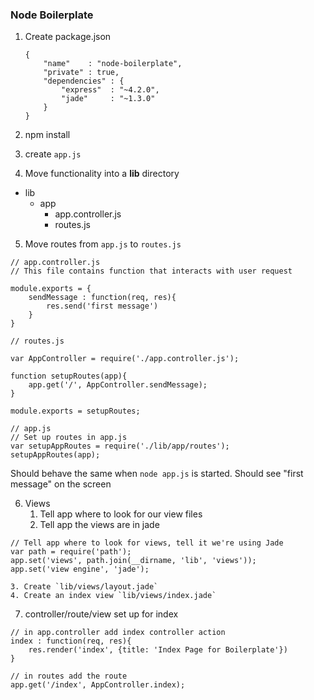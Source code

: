 ### Node Boilerplate

1. Create package.json 
	
	```
	{
	    "name"    : "node-boilerplate",
	    "private" : true,
	    "dependencies" : {
	        "express"  : "~4.2.0",
	        "jade"     : "~1.3.0"
	    }
	}
	```
2. npm install 

3. create `app.js`

4. Move functionality into a **lib** directory 

* lib
	* app
		* app.controller.js
		* routes.js

5. Move routes from `app.js` to `routes.js`

```
// app.controller.js
// This file contains function that interacts with user request

module.exports = {
	sendMessage : function(req, res){
		res.send('first message')
	}
}

// routes.js

var AppController = require('./app.controller.js');

function setupRoutes(app){
	app.get('/', AppController.sendMessage);
}

module.exports = setupRoutes;

// app.js
// Set up routes in app.js
var setupAppRoutes = require('./lib/app/routes');
setupAppRoutes(app);

```

Should behave the same when `node app.js` is started. Should see "first message" on the screen

6. Views
	1. Tell app where to look for our view files 
	2. Tell app the views are in jade

```
// Tell app where to look for views, tell it we're using Jade
var path = require('path');
app.set('views', path.join(__dirname, 'lib', 'views'));
app.set('view engine', 'jade');
```

	3. Create `lib/views/layout.jade`
	4. Create an index view `lib/views/index.jade`

7. controller/route/view set up for index

```
// in app.controller add index controller action
index : function(req, res){
	res.render('index', {title: 'Index Page for Boilerplate'})
}

// in routes add the route
app.get('/index', AppController.index);

```
